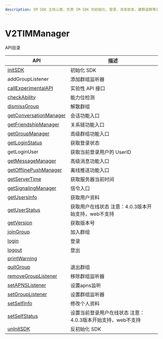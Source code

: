 ```yaml
---
description: IM SDK 主核心类，负责 IM SDK 的初始化、登录、消息收发，建群退群等功能。
---
```


# V2TIMManager

API目录

| API                                                                                                                                                        | 描述                                 |
| ---------------------------------------------------------------------------------------------------------------------------------------------------------- | ---------------------------------- |
| [initSDK](../../api/v2timmanager/initsdk.md)                                                                                                               | 初始化 SDK                            |
| addGroupListener                                                                                                                                           | 添加群组监听器                            |
| [callExperimentalAPI](https://pub.dev/documentation/tencent\_im\_sdk\_plugin/latest/manager\_v2\_tim\_manager/V2TIMManager/callExperimentalAPI.html)       | 实验性 API 接口                         |
| [checkAbility](https://pub.dev/documentation/tencent\_im\_sdk\_plugin/latest/manager\_v2\_tim\_manager/V2TIMManager/checkAbility.html)                     | 能力位检测                              |
| [dismissGroup](https://pub.dev/documentation/tencent\_im\_sdk\_plugin/latest/manager\_v2\_tim\_manager/V2TIMManager/dismissGroup.html)                     | 解散群组                               |
| [getConversationManager](https://pub.dev/documentation/tencent\_im\_sdk\_plugin/latest/manager\_v2\_tim\_manager/V2TIMManager/getConversationManager.html) | 会话功能入口                             |
| [getFriendshipManager](https://pub.dev/documentation/tencent\_im\_sdk\_plugin/latest/manager\_v2\_tim\_manager/V2TIMManager/getFriendshipManager.html)     | 关系链功能入口                            |
| [getGroupManager](https://pub.dev/documentation/tencent\_im\_sdk\_plugin/latest/manager\_v2\_tim\_manager/V2TIMManager/getGroupManager.html)               | 高级群组功能入口                           |
| [getLoginStatus](https://pub.dev/documentation/tencent\_im\_sdk\_plugin/latest/manager\_v2\_tim\_manager/V2TIMManager/getLoginStatus.html)                 | 获取登录状态                             |
| getLoginUser                                                                                                                                               | 获取当前登录用户的 UserID                   |
| [getMessageManager](https://pub.dev/documentation/tencent\_im\_sdk\_plugin/latest/manager\_v2\_tim\_manager/V2TIMManager/getMessageManager.html)           | 高级消息功能入口                           |
| [getOfflinePushManager](https://pub.dev/documentation/tencent\_im\_sdk\_plugin/latest/manager\_v2\_tim\_manager/V2TIMManager/getOfflinePushManager.html)   | 离线推送功能入口                           |
| [getServerTime](https://pub.dev/documentation/tencent\_im\_sdk\_plugin/latest/manager\_v2\_tim\_manager/V2TIMManager/getServerTime.html)                   | 获取服务器当前时间                          |
| [getSignalingManager](https://pub.dev/documentation/tencent\_im\_sdk\_plugin/latest/manager\_v2\_tim\_manager/V2TIMManager/getSignalingManager.html)       | 信令入口                               |
| [getUsersInfo](https://pub.dev/documentation/tencent\_im\_sdk\_plugin/latest/manager\_v2\_tim\_manager/V2TIMManager/getUsersInfo.html)                     | 获取用户资料                             |
| [getUserStatus](https://pub.dev/documentation/tencent\_im\_sdk\_plugin/latest/manager\_v2\_tim\_manager/V2TIMManager/getUserStatus.html)                   | 获取用户在线状态 注意：4.0.3版本开始支持，web不支持     |
| [getVersion](https://pub.dev/documentation/tencent\_im\_sdk\_plugin/latest/manager\_v2\_tim\_manager/V2TIMManager/getVersion.html)                         | 获取版本号                              |
| [joinGroup](https://pub.dev/documentation/tencent\_im\_sdk\_plugin/latest/manager\_v2\_tim\_manager/V2TIMManager/joinGroup.html)                           | 加入群组                               |
| [login](https://pub.dev/documentation/tencent\_im\_sdk\_plugin/latest/manager\_v2\_tim\_manager/V2TIMManager/login.html)                                   | 登录                                 |
| [logout](https://pub.dev/documentation/tencent\_im\_sdk\_plugin/latest/manager\_v2\_tim\_manager/V2TIMManager/logout.html)                                 | 登出                                 |
| [printWarning](https://pub.dev/documentation/tencent\_im\_sdk\_plugin/latest/manager\_v2\_tim\_manager/V2TIMManager/printWarning.html)                     |                                    |
| [quitGroup](https://pub.dev/documentation/tencent\_im\_sdk\_plugin/latest/manager\_v2\_tim\_manager/V2TIMManager/quitGroup.html)                           | 退出群组                               |
| [removeGroupListener](https://pub.dev/documentation/tencent\_im\_sdk\_plugin/latest/manager\_v2\_tim\_manager/V2TIMManager/removeGroupListener.html)       | 移除群组监听器                            |
| [setAPNSListener](https://pub.dev/documentation/tencent\_im\_sdk\_plugin/latest/manager\_v2\_tim\_manager/V2TIMManager/setAPNSListener.html)               | 设置apns监听                           |
| [setGroupListener](https://pub.dev/documentation/tencent\_im\_sdk\_plugin/latest/manager\_v2\_tim\_manager/V2TIMManager/setGroupListener.html)             | 设置群组监听器                            |
| [setSelfInfo](https://pub.dev/documentation/tencent\_im\_sdk\_plugin/latest/manager\_v2\_tim\_manager/V2TIMManager/setSelfInfo.html)                       | 修改个人资料                             |
| [setSelfStatus](https://pub.dev/documentation/tencent\_im\_sdk\_plugin/latest/manager\_v2\_tim\_manager/V2TIMManager/setSelfStatus.html)                   | 设置当前登录用户在线状态 注意：4.0.3版本开始支持，web不支持 |
| [unInitSDK](https://pub.dev/documentation/tencent\_im\_sdk\_plugin/latest/manager\_v2\_tim\_manager/V2TIMManager/unInitSDK.html)                           | 反初始化 SDK                           |
